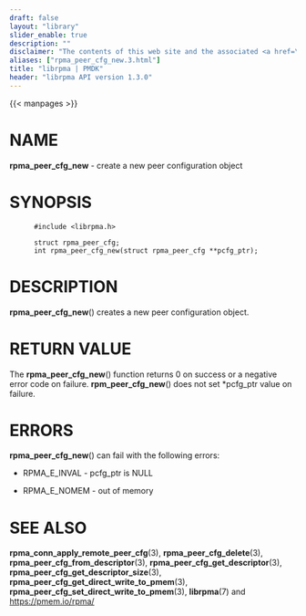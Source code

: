 ```yaml
---
draft: false
layout: "library"
slider_enable: true
description: ""
disclaimer: "The contents of this web site and the associated <a href=\"https://github.com/pmem\">GitHub repositories</a> are BSD-licensed open source."
aliases: ["rpma_peer_cfg_new.3.html"]
title: "librpma | PMDK"
header: "librpma API version 1.3.0"
---
```

{{< manpages >}}

[comment]: <> (SPDX-License-Identifier: BSD-3-Clause)
[comment]: <> (Copyright 2020-2023, Intel Corporation)

# NAME

**rpma_peer_cfg_new** - create a new peer configuration object

# SYNOPSIS

          #include <librpma.h>

          struct rpma_peer_cfg;
          int rpma_peer_cfg_new(struct rpma_peer_cfg **pcfg_ptr);

# DESCRIPTION

**rpma_peer_cfg_new**() creates a new peer configuration object.

# RETURN VALUE

The **rpma_peer_cfg_new**() function returns 0 on success or a negative
error code on failure. **rpm_peer_cfg_new**() does not set \*pcfg_ptr
value on failure.

# ERRORS

**rpma_peer_cfg_new**() can fail with the following errors:

-   RPMA_E\_INVAL - pcfg_ptr is NULL

-   RPMA_E\_NOMEM - out of memory

# SEE ALSO

**rpma_conn_apply_remote_peer_cfg**(3), **rpma_peer_cfg_delete**(3),
**rpma_peer_cfg_from_descriptor**(3),
**rpma_peer_cfg_get_descriptor**(3),
**rpma_peer_cfg_get_descriptor_size**(3),
**rpma_peer_cfg_get_direct_write_to_pmem**(3),
**rpma_peer_cfg_set_direct_write_to_pmem**(3), **librpma**(7) and
https://pmem.io/rpma/
